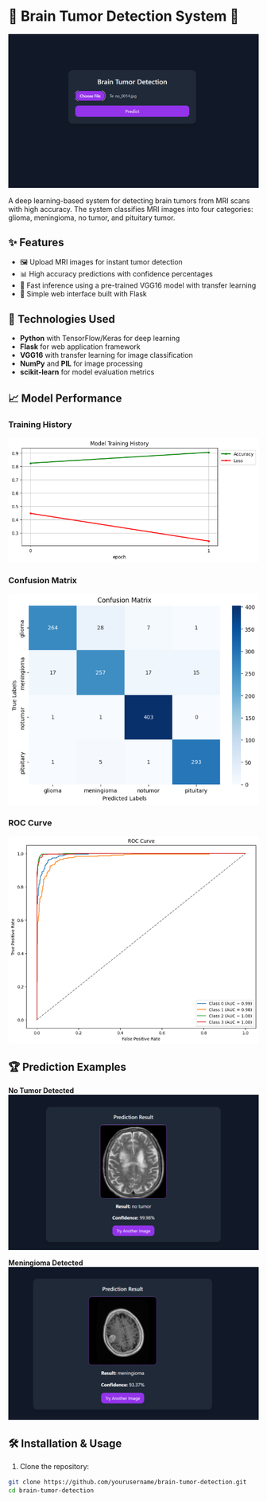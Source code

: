 # 🧠 Brain Tumor Detection System 🏥

![Demo](Images/home.png)

A deep learning-based system for detecting brain tumors from MRI scans with high accuracy. The system classifies MRI images into four categories: glioma, meningioma, no tumor, and pituitary tumor.

## ✨ Features

- 🖼️ Upload MRI images for instant tumor detection
- 📊 High accuracy predictions with confidence percentages
- 🚀 Fast inference using a pre-trained VGG16 model with transfer learning
- 📱 Simple web interface built with Flask

## 🧰 Technologies Used

- **Python** with TensorFlow/Keras for deep learning
- **Flask** for web application framework
- **VGG16** with transfer learning for image classification
- **NumPy** and **PIL** for image processing
- **scikit-learn** for model evaluation metrics

## 📈 Model Performance

### Training History
![Training History](Images/output.png)

### Confusion Matrix
![Confusion Matrix](Images/conf.png)

### ROC Curve
![ROC Curve](Images/roc.png)

## 🏆 Prediction Examples

**No Tumor Detected**  
![No Tumor Example](Images/result1.png)

**Meningioma Detected**  
![Meningioma Example](Images/resul2.png)

## 🛠️ Installation & Usage

1. Clone the repository:
```bash
git clone https://github.com/yourusername/brain-tumor-detection.git
cd brain-tumor-detection
